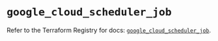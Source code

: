 # `google_cloud_scheduler_job`

Refer to the Terraform Registry for docs: [`google_cloud_scheduler_job`](https://registry.terraform.io/providers/hashicorp/google-beta/5.40.0/docs/resources/google_cloud_scheduler_job).
